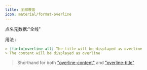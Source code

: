 ```yaml
---
title: 全部覆盖
icon: material/format-overline
---
```


点名元数据:"全线"

用法 :

```md
> [!info|overline-all] The title will be displayed as overline
> The content will be displayed as overline
```
> Shorthand for both ["overline-content"](../content-styling/page-11.md)
> and ["overline-title"](../title-styling/page-21.md)

